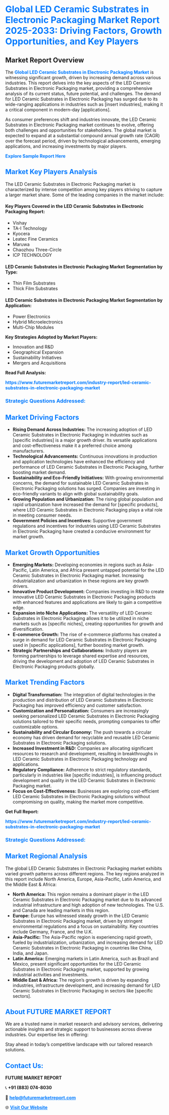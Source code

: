 <h1 style="color: #007BFF;">Global LED Ceramic Substrates in Electronic Packaging Market Report 2025-2033: Driving Factors, Growth Opportunities, and Key Players</h1>

<section id="overview">
<h2>Market Report Overview</h2>
<p>The <a href="https://www.futuremarketreport.com/industry-report/led-ceramic-substrates-in-electronic-packaging-market" style="color: #007BFF; text-decoration: none;"><strong>Global LED Ceramic Substrates in Electronic Packaging Market</strong></a> is witnessing significant growth, driven by increasing demand across various industries. This report delves into the key aspects of the LED Ceramic Substrates in Electronic Packaging market, providing a comprehensive analysis of its current status, future potential, and challenges. The demand for LED Ceramic Substrates in Electronic Packaging has surged due to its wide-ranging applications in industries such as [insert industries], making it a critical component in modern-day [applications].</p>
<p>As consumer preferences shift and industries innovate, the LED Ceramic Substrates in Electronic Packaging market continues to evolve, offering both challenges and opportunities for stakeholders. The global market is expected to expand at a substantial compound annual growth rate (CAGR) over the forecast period, driven by technological advancements, emerging applications, and increasing investments by major players.</p>
</section>

<section id="overview">
<p><a href="https://www.futuremarketreport.com/request-sample/reportId=81928" style="color: #007BFF; text-decoration: none;"><strong>Explore Sample Report Here</strong></a></p>
</section>

<section id="key-players">
<h2 style="color: #007BFF;">Market Key Players Analysis</h2>
<p>The LED Ceramic Substrates in Electronic Packaging market is characterized by intense competition among key players striving to capture a larger market share. Some of the leading companies in the market include:</p>
<h4>Key Players Covered in the LED Ceramic Substrates in Electronic Packaging Report:</h4>
<ul><li>Vishay</li><li>TA-I Technology</li><li>Kyocera</li><li>Leatec Fine Ceramics</li><li>Maruwa</li><li>Chaozhou Three-Circle</li><li>ICP TECHNOLOGY</li></ul>
<h4>LED Ceramic Substrates in Electronic Packaging Market Segmentation by Type:</h4>
<ul><li>Thin Film Substrates</li><li>Thick Film Substrates</li></ul>

<h4>LED Ceramic Substrates in Electronic Packaging Market Segmentation by Application:</h4>
<ul><li>Power Electronics</li><li>Hybrid Microelectronics</li><li>Multi-Chip Modules</li></ul>
<p><strong>Key Strategies Adopted by Market Players:</strong></p>
<ul>
<li>Innovation and R&D</li>
<li>Geographical Expansion</li>
<li>Sustainability Initiatives</li>
<li>Mergers and Acquisitions</li>
</ul>
</section>

<section>
<p><strong>Read Full Analysis: </strong></p><a href="https://www.futuremarketreport.com/industry-report/led-ceramic-substrates-in-electronic-packaging-market" style="color: #007BFF; text-decoration: none;"><strong>https://www.futuremarketreport.com/industry-report/led-ceramic-substrates-in-electronic-packaging-market</strong></a>
<h3 style="color: #007BFF;">Strategic Questions Addressed:</h3>
</section>

<section id="driving-factors">
<h2 style="color: #007BFF;">Market Driving Factors</h2>
<ul>
<li><strong>Rising Demand Across Industries:</strong> The increasing adoption of LED Ceramic Substrates in Electronic Packaging in industries such as [specific industries] is a major growth driver. Its versatile applications and cost-effectiveness make it a preferred choice among manufacturers.</li>
<li><strong>Technological Advancements:</strong> Continuous innovations in production and application technologies have enhanced the efficiency and performance of LED Ceramic Substrates in Electronic Packaging, further boosting market demand.</li>
<li><strong>Sustainability and Eco-Friendly Initiatives:</strong> With growing environmental concerns, the demand for sustainable LED Ceramic Substrates in Electronic Packaging solutions has surged. Companies are investing in eco-friendly variants to align with global sustainability goals.</li>
<li><strong>Growing Population and Urbanization:</strong> The rising global population and rapid urbanization have increased the demand for [specific products], where LED Ceramic Substrates in Electronic Packaging plays a vital role in meeting consumer needs.</li>
<li><strong>Government Policies and Incentives:</strong> Supportive government regulations and incentives for industries using LED Ceramic Substrates in Electronic Packaging have created a conducive environment for market growth.</li>
</ul>
</section>

<section id="growth-opportunities">
<h2 style="color: #007BFF;">Market Growth Opportunities</h2>
<ul>
<li><strong>Emerging Markets:</strong> Developing economies in regions such as Asia-Pacific, Latin America, and Africa present untapped potential for the LED Ceramic Substrates in Electronic Packaging market. Increasing industrialization and urbanization in these regions are key growth drivers.</li>
<li><strong>Innovative Product Development:</strong> Companies investing in R&D to create innovative LED Ceramic Substrates in Electronic Packaging products with enhanced features and applications are likely to gain a competitive edge.</li>
<li><strong>Expansion into Niche Applications:</strong> The versatility of LED Ceramic Substrates in Electronic Packaging allows it to be utilized in niche markets such as [specific niches], creating opportunities for growth and diversification.</li>
<li><strong>E-commerce Growth:</strong> The rise of e-commerce platforms has created a surge in demand for LED Ceramic Substrates in Electronic Packaging used in [specific applications], further boosting market growth.</li>
<li><strong>Strategic Partnerships and Collaborations:</strong> Industry players are forming partnerships to leverage shared expertise and resources, driving the development and adoption of LED Ceramic Substrates in Electronic Packaging products globally.</li>
</ul>
</section>

<section id="trending-factors">
<h2 style="color: #007BFF;">Market Trending Factors</h2>
<ul>
<li><strong>Digital Transformation:</strong> The integration of digital technologies in the production and distribution of LED Ceramic Substrates in Electronic Packaging has improved efficiency and customer satisfaction.</li>
<li><strong>Customization and Personalization:</strong> Consumers are increasingly seeking personalized LED Ceramic Substrates in Electronic Packaging solutions tailored to their specific needs, prompting companies to offer customizable options.</li>
<li><strong>Sustainability and Circular Economy:</strong> The push towards a circular economy has driven demand for recyclable and reusable LED Ceramic Substrates in Electronic Packaging solutions.</li>
<li><strong>Increased Investment in R&D:</strong> Companies are allocating significant resources to research and development, resulting in breakthroughs in LED Ceramic Substrates in Electronic Packaging technology and applications.</li>
<li><strong>Regulatory Compliance:</strong> Adherence to strict regulatory standards, particularly in industries like [specific industries], is influencing product development and quality in the LED Ceramic Substrates in Electronic Packaging market.</li>
<li><strong>Focus on Cost-Effectiveness:</strong> Businesses are exploring cost-efficient LED Ceramic Substrates in Electronic Packaging solutions without compromising on quality, making the market more competitive.</li>
</ul>
</section>

<section>
<p><strong>Get Full Report: </strong></p><a href="https://www.futuremarketreport.com/industry-report/led-ceramic-substrates-in-electronic-packaging-market" style="color: #007BFF; text-decoration: none;"><strong>https://www.futuremarketreport.com/industry-report/led-ceramic-substrates-in-electronic-packaging-market</strong></a>
<h3 style="color: #007BFF;">Strategic Questions Addressed:</h3>
</section>


<section id="regional-analysis">
<h2 style="color: #007BFF;">Market Regional Analysis</h2>
<p>The global LED Ceramic Substrates in Electronic Packaging market exhibits varied growth patterns across different regions. The key regions analyzed in this report include North America, Europe, Asia-Pacific, Latin America, and the Middle East & Africa:</p>
<ul>
<li><strong>North America:</strong> This region remains a dominant player in the LED Ceramic Substrates in Electronic Packaging market due to its advanced industrial infrastructure and high adoption of new technologies. The U.S. and Canada are leading markets in this region.</li>
<li><strong>Europe:</strong> Europe has witnessed steady growth in the LED Ceramic Substrates in Electronic Packaging market, driven by stringent environmental regulations and a focus on sustainability. Key countries include Germany, France, and the U.K.</li>
<li><strong>Asia-Pacific:</strong> The Asia-Pacific region is experiencing rapid growth, fueled by industrialization, urbanization, and increasing demand for LED Ceramic Substrates in Electronic Packaging in countries like China, India, and Japan.</li>
<li><strong>Latin America:</strong> Emerging markets in Latin America, such as Brazil and Mexico, present significant opportunities for the LED Ceramic Substrates in Electronic Packaging market, supported by growing industrial activities and investments.</li>
<li><strong>Middle East & Africa:</strong> The region’s growth is driven by expanding industries, infrastructure development, and increasing demand for LED Ceramic Substrates in Electronic Packaging in sectors like [specific sectors].</li>
</ul>
</section>

<footer>
<h2 style="color: #007BFF;">About FUTURE MARKET REPORT</h2>
<p>We are a trusted name in market research and advisory services, delivering actionable insights and strategic support to businesses across diverse industries. Our expertise lies in offering:</p>

<p>Stay ahead in today’s competitive landscape with our tailored research solutions.</p>

<h2 style="color: #007BFF;">Contact Us:</h2>
<p><strong>FUTURE MARKET REPORT</strong></p>
<p>📞 <strong>+91 (883) 074-8030</strong></p>
<p>📧 <strong><a href="mailto:help@futuremarketreport.com" style="color: #007BFF;">help@futuremarketreport.com</a></strong></p>
<p>🌐 <strong><a href="https://www.futuremarketreport.com/" style="color: #007BFF;">Visit Our Website</a></strong></p>
</footer>